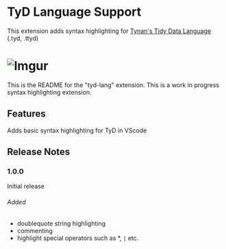 # TyD Language Support

This extension adds syntax highlighting for [Tynan's Tidy Data Language](https://github.com/TynanSylvester/TyD) (.tyd, .ttyd)

![Imgur](https://i.imgur.com/m2NvIkH.gif)
=======

This is the README for the "tyd-lang" extension. This is a work in progress syntax highlighting extension.

## Features

Adds basic syntax highlighting for TyD in VScode

<!-- ## Extension Settings

Include if your extension adds any VS Code settings through the `contributes.configuration` extension point.

For example:

This extension contributes the following settings:

* `myExtension.enable`: enable/disable this extension
* `myExtension.thing`: set to `blah` to do something

## Known Issues

Calling out known issues can help limit users opening duplicate issues against your extension.
-->
## Release Notes

### 1.0.0

Initial release

###### Added
* doublequote string highlighting
* commenting
* highlight special operators such as *, `|` etc.
